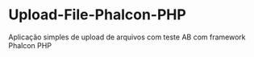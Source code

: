 # Upload-File-Phalcon-PHP
Aplicação simples de upload de arquivos com teste AB com framework Phalcon PHP
